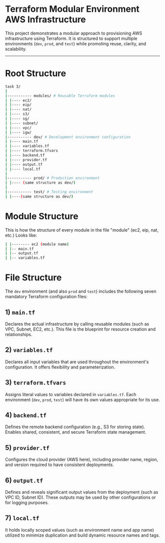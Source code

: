 # Terraform Modular Environment AWS Infrastructure

This project demonstrates a modular approach to provisioning AWS infrastructure using Terraform. It is structured to support multiple environments (`dev`, `prod`, and `test`) while promoting reuse, clarity, and scalability.

---

# Root Structure
```bash
task 3/
|
|----------- modules/ # Reusable Terraform modules
| |---- ec2/ 
| |---- eip/ 
| |---- nat/ 
| |---- s3/ 
| |---- sg/ 
| |---- subnet/ 
| |---- vpc/ 
| |---- igw/
|----------- dev/ # Development environment configuration
| |---- main.tf 
| |---- variables.tf 
| |---- terraform.tfvars 
| |---- backend.tf 
| |---- provider.tf 
| |---- output.tf
| |---- local.tf
|
|----------- prod/ # Production environment
| |---- (same structure as dev/)
|
|----------- test/ # Testing environment
| |----(same structure as dev/)
```
# Module Structure
This is how the structure of every module in the file "module" (ec2, eip, nat, etc.) Looks like: 
```bash
| |-------- ec2 (module name)
| |-- main.tf
| |-- output.tf
| |-- variables.tf
```
# File Structure

The `dev` environment (and also `prod` and `test`) includes the following seven mandatory Terraform configuration files:

## 1) `main.tf`
Declares the actual infrastructure by calling reusable modules (such as VPC, Subnet, EC2, etc.). This file is the blueprint for resource creation and relationships.

## 2) `variables.tf`
Declares all input variables that are used throughout the environment's configuration. It offers flexibility and parameterization.

## 3) `terraform.tfvars`
Assigns literal values to variables declared in `variables.tf`. Each environment (`dev`, `prod`, `test`) will have its own values appropriate for its use.

## 4) `backend.tf`
Defines the remote backend configuration (e.g., S3 for storing state). Enables shared, consistent, and secure Terraform state management.

## 5) `provider.tf`
Configures the cloud provider (AWS here), including provider name, region, and version required to have consistent deployments.

## 6) `output.tf`
Defines and reveals significant output values from the deployment (such as VPC ID, Subnet ID). These outputs may be used by other configurations or for logging purposes.

## 7) `local.tf`
It holds locally scoped values (such as environment name and app name) utilized to minimize duplication and build dynamic resource names and tags.

